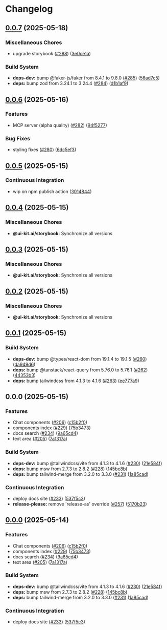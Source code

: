 # Changelog

## [0.0.7](https://github.com/alex-mcgovern/ui-kit.ai/compare/@ui-kit.ai/storybook@v0.0.6...@ui-kit.ai/storybook@v0.0.7) (2025-05-18)


### Miscellaneous Chores

* upgrade storybook ([#288](https://github.com/alex-mcgovern/ui-kit.ai/issues/288)) ([3e0ce1a](https://github.com/alex-mcgovern/ui-kit.ai/commit/3e0ce1a6d07df3be037d7653df5955257b8d3b5d))


### Build System

* **deps-dev:** bump @faker-js/faker from 8.4.1 to 9.8.0 ([#285](https://github.com/alex-mcgovern/ui-kit.ai/issues/285)) ([56ad7c5](https://github.com/alex-mcgovern/ui-kit.ai/commit/56ad7c5bb91dbc6e9503b7a4f1754facf60c7321))
* **deps:** bump zod from 3.24.1 to 3.24.4 ([#284](https://github.com/alex-mcgovern/ui-kit.ai/issues/284)) ([d1b1af9](https://github.com/alex-mcgovern/ui-kit.ai/commit/d1b1af9c52ed153e939d6531c5c43e9594dbb73d))

## [0.0.6](https://github.com/alex-mcgovern/ui-kit.ai/compare/@ui-kit.ai/storybook@v0.0.5...@ui-kit.ai/storybook@v0.0.6) (2025-05-16)


### Features

* MCP server (alpha quality) ([#282](https://github.com/alex-mcgovern/ui-kit.ai/issues/282)) ([94f5277](https://github.com/alex-mcgovern/ui-kit.ai/commit/94f527783562e26f8a0b6c2e502ea6755c104fc6))


### Bug Fixes

* styling fixes ([#280](https://github.com/alex-mcgovern/ui-kit.ai/issues/280)) ([6dc5ef3](https://github.com/alex-mcgovern/ui-kit.ai/commit/6dc5ef3a733a9a40e559d91626e285c43ee2c13c))

## [0.0.5](https://github.com/alex-mcgovern/ui-kit.ai/compare/@ui-kit.ai/storybook@v0.0.4...@ui-kit.ai/storybook@v0.0.5) (2025-05-15)


### Continuous Integration

* wip on npm publish action ([3014844](https://github.com/alex-mcgovern/ui-kit.ai/commit/301484489287eb14713b16a28fba686e5c5040eb))

## [0.0.4](https://github.com/alex-mcgovern/ui-kit.ai/compare/@ui-kit.ai/storybook@v0.0.3...@ui-kit.ai/storybook@v0.0.4) (2025-05-15)


### Miscellaneous Chores

* **@ui-kit.ai/storybook:** Synchronize all versions

## [0.0.3](https://github.com/alex-mcgovern/ui-kit.ai/compare/@ui-kit.ai/storybook@v0.0.2...@ui-kit.ai/storybook@v0.0.3) (2025-05-15)


### Miscellaneous Chores

* **@ui-kit.ai/storybook:** Synchronize all versions

## [0.0.2](https://github.com/alex-mcgovern/ui-kit.ai/compare/@ui-kit.ai/storybook@v0.0.1...@ui-kit.ai/storybook@v0.0.2) (2025-05-15)


### Miscellaneous Chores

* **@ui-kit.ai/storybook:** Synchronize all versions

## [0.0.1](https://github.com/alex-mcgovern/ui-kit.ai/compare/@ui-kit.ai/storybook@v0.0.0...@ui-kit.ai/storybook@v0.0.1) (2025-05-15)


### Build System

* **deps-dev:** bump @types/react-dom from 19.1.4 to 19.1.5 ([#260](https://github.com/alex-mcgovern/ui-kit.ai/issues/260)) ([da949d6](https://github.com/alex-mcgovern/ui-kit.ai/commit/da949d6de645abd5d5c37b14cb3d620c8f6de896))
* **deps:** bump @tanstack/react-query from 5.76.0 to 5.76.1 ([#262](https://github.com/alex-mcgovern/ui-kit.ai/issues/262)) ([44353b3](https://github.com/alex-mcgovern/ui-kit.ai/commit/44353b327446c038c6a35a3d46211fd5b052e532))
* **deps:** bump tailwindcss from 4.1.3 to 4.1.6 ([#263](https://github.com/alex-mcgovern/ui-kit.ai/issues/263)) ([ee777a9](https://github.com/alex-mcgovern/ui-kit.ai/commit/ee777a9a596d03f1aa35f13ba737bd6e1fbb97d7))

## 0.0.0 (2025-05-15)


### Features

* Chat components ([#206](https://github.com/alex-mcgovern/ui-kit.ai/issues/206)) ([c15b2f0](https://github.com/alex-mcgovern/ui-kit.ai/commit/c15b2f0df4dbd0c4123a08504704804689511259))
* components index ([#229](https://github.com/alex-mcgovern/ui-kit.ai/issues/229)) ([75b3473](https://github.com/alex-mcgovern/ui-kit.ai/commit/75b3473f3639dffc0901eeb0735492abeb293161))
* docs search ([#234](https://github.com/alex-mcgovern/ui-kit.ai/issues/234)) ([9a65cd4](https://github.com/alex-mcgovern/ui-kit.ai/commit/9a65cd4b3a05787cb7c9da77baa2617aed25b89c))
* text area ([#205](https://github.com/alex-mcgovern/ui-kit.ai/issues/205)) ([7a1317a](https://github.com/alex-mcgovern/ui-kit.ai/commit/7a1317a9b9a7b997e97ab59c60c16f78bedf9724))


### Build System

* **deps-dev:** bump @tailwindcss/vite from 4.1.3 to 4.1.6 ([#230](https://github.com/alex-mcgovern/ui-kit.ai/issues/230)) ([21e584f](https://github.com/alex-mcgovern/ui-kit.ai/commit/21e584f775c6e93c10f9a45542da1db043a1b2b2))
* **deps:** bump msw from 2.7.3 to 2.8.2 ([#228](https://github.com/alex-mcgovern/ui-kit.ai/issues/228)) ([145bc8b](https://github.com/alex-mcgovern/ui-kit.ai/commit/145bc8bcc06455dbb303abfa51e2b9a6ba5c2c34))
* **deps:** bump tailwind-merge from 3.2.0 to 3.3.0 ([#231](https://github.com/alex-mcgovern/ui-kit.ai/issues/231)) ([1a85cad](https://github.com/alex-mcgovern/ui-kit.ai/commit/1a85cadcf0e3e31b52ac627b18b97b0d07019f86))


### Continuous Integration

* deploy docs site ([#233](https://github.com/alex-mcgovern/ui-kit.ai/issues/233)) ([537f5c3](https://github.com/alex-mcgovern/ui-kit.ai/commit/537f5c32070c98826f1e99127863200d58f9eccd))
* **release-please:** remove 'release-as' override ([#257](https://github.com/alex-mcgovern/ui-kit.ai/issues/257)) ([5170b23](https://github.com/alex-mcgovern/ui-kit.ai/commit/5170b236357566805253a8cfa35c5d57995e49a7))

## [0.0.0](https://github.com/alex-mcgovern/ui-kit.ai/compare/@ui-kit.ai/storybook-v0.0.0-alpha.3...@ui-kit.ai/storybook@v0.0.0) (2025-05-14)


### Features

* Chat components ([#206](https://github.com/alex-mcgovern/ui-kit.ai/issues/206)) ([c15b2f0](https://github.com/alex-mcgovern/ui-kit.ai/commit/c15b2f0df4dbd0c4123a08504704804689511259))
* components index ([#229](https://github.com/alex-mcgovern/ui-kit.ai/issues/229)) ([75b3473](https://github.com/alex-mcgovern/ui-kit.ai/commit/75b3473f3639dffc0901eeb0735492abeb293161))
* docs search ([#234](https://github.com/alex-mcgovern/ui-kit.ai/issues/234)) ([9a65cd4](https://github.com/alex-mcgovern/ui-kit.ai/commit/9a65cd4b3a05787cb7c9da77baa2617aed25b89c))
* text area ([#205](https://github.com/alex-mcgovern/ui-kit.ai/issues/205)) ([7a1317a](https://github.com/alex-mcgovern/ui-kit.ai/commit/7a1317a9b9a7b997e97ab59c60c16f78bedf9724))


### Build System

* **deps-dev:** bump @tailwindcss/vite from 4.1.3 to 4.1.6 ([#230](https://github.com/alex-mcgovern/ui-kit.ai/issues/230)) ([21e584f](https://github.com/alex-mcgovern/ui-kit.ai/commit/21e584f775c6e93c10f9a45542da1db043a1b2b2))
* **deps:** bump msw from 2.7.3 to 2.8.2 ([#228](https://github.com/alex-mcgovern/ui-kit.ai/issues/228)) ([145bc8b](https://github.com/alex-mcgovern/ui-kit.ai/commit/145bc8bcc06455dbb303abfa51e2b9a6ba5c2c34))
* **deps:** bump tailwind-merge from 3.2.0 to 3.3.0 ([#231](https://github.com/alex-mcgovern/ui-kit.ai/issues/231)) ([1a85cad](https://github.com/alex-mcgovern/ui-kit.ai/commit/1a85cadcf0e3e31b52ac627b18b97b0d07019f86))


### Continuous Integration

* deploy docs site ([#233](https://github.com/alex-mcgovern/ui-kit.ai/issues/233)) ([537f5c3](https://github.com/alex-mcgovern/ui-kit.ai/commit/537f5c32070c98826f1e99127863200d58f9eccd))
